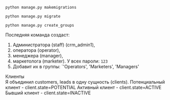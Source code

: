 `python manage.py makemigrations`

`python manage.py migrate`

`python manage.py create_groups` 

Последняя команда создаст:

1. Администратора (staff) (crm_admin1),
2. оператора (operator),
3. менеджера (manager),
4. маркетолога (marketer). У всех пароли: `123`
5. Добавит их в группы: `'Operators', 'Marketers', 'Managers'

Клиенты\
Я объединил customers, leads в одну сущность (clients).
Потенциальный клиент - client.state=POTENTIAL
Активный клиент - client.state=ACTIVE
Бывший клиент - client.state=INACTIVE